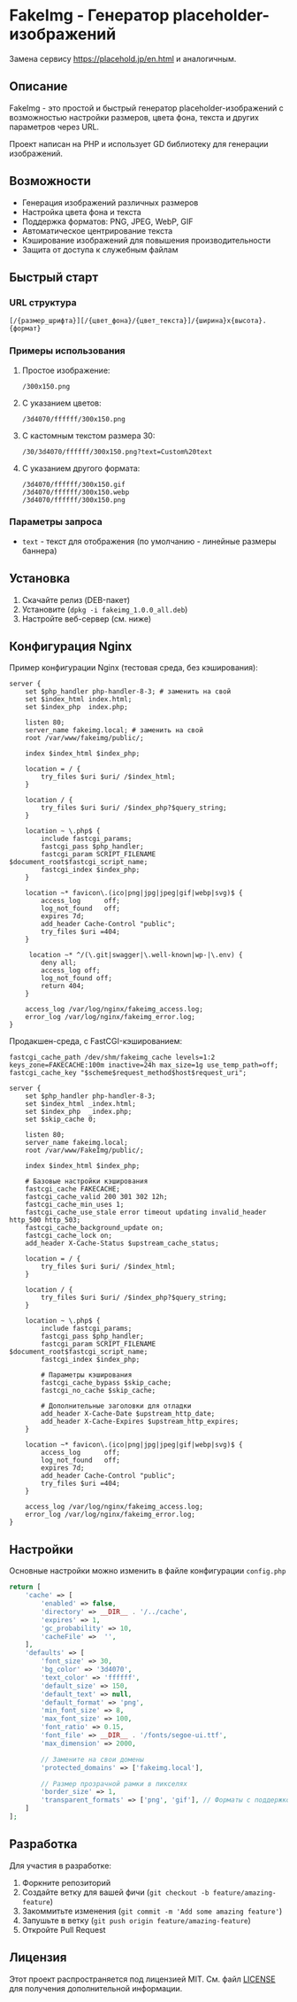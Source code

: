 # FakeImg - Генератор placeholder-изображений

Замена сервису https://placehold.jp/en.html и аналогичным.  

## Описание

FakeImg - это простой и быстрый генератор placeholder-изображений с возможностью настройки размеров, цвета фона, 
текста и других параметров через URL. 

Проект написан на PHP и использует GD библиотеку для генерации изображений.

## Возможности

- Генерация изображений различных размеров
- Настройка цвета фона и текста
- Поддержка форматов: PNG, JPEG, WebP, GIF
- Автоматическое центрирование текста
- Кэширование изображений для повышения производительности
- Защита от доступа к служебным файлам

## Быстрый старт

### URL структура

```
[/{размер_шрифта}][/{цвет_фона}/{цвет_текста}]/{ширина}x{высота}.{формат}
```

### Примеры использования

1. Простое изображение:
   ```
   /300x150.png
   ```
   
2. С указанием цветов:
   ```
   /3d4070/ffffff/300x150.png
   ```

3. С кастомным текстом размера 30:
   ```
   /30/3d4070/ffffff/300x150.png?text=Custom%20text
   ```

4. С указанием другого формата:
   ```
   /3d4070/ffffff/300x150.gif
   /3d4070/ffffff/300x150.webp
   /3d4070/ffffff/300x150.png
   ```

### Параметры запроса

- `text` - текст для отображения (по умолчанию - линейные размеры баннера)

## Установка

1. Cкачайте релиз (DEB-пакет)
2. Установите (`dpkg -i fakeimg_1.0.0_all.deb`)
3. Настройте веб-сервер (см. ниже)

## Конфигурация Nginx

Пример конфигурации Nginx (тестовая среда, без кэширования):

```nginx
server {
    set $php_handler php-handler-8-3; # заменить на свой
    set $index_html index.html;
    set $index_php  index.php;

    listen 80;
    server_name fakeimg.local; # заменить на свой
    root /var/www/fakeimg/public/; 

    index $index_html $index_php;

    location = / {
        try_files $uri $uri/ /$index_html;
    }

    location / {
        try_files $uri $uri/ /$index_php?$query_string;
    }

    location ~ \.php$ {
        include fastcgi_params;
        fastcgi_pass $php_handler;
        fastcgi_param SCRIPT_FILENAME $document_root$fastcgi_script_name;
        fastcgi_index $index_php;
    }

    location ~* favicon\.(ico|png|jpg|jpeg|gif|webp|svg)$ {
        access_log      off;
        log_not_found   off;
        expires 7d;
        add_header Cache-Control "public";
        try_files $uri =404;
    }

     location ~* ^/(\.git|swagger|\.well-known|wp-|\.env) {
        deny all;
        access_log off;
        log_not_found off;
        return 404;
    }

    access_log /var/log/nginx/fakeimg_access.log;
    error_log /var/log/nginx/fakeimg_error.log;
}
```

Продакшен-среда, с FastCGI-кэшированием:
```
fastcgi_cache_path /dev/shm/fakeimg_cache levels=1:2 keys_zone=FAKECACHE:100m inactive=24h max_size=1g use_temp_path=off;
fastcgi_cache_key "$scheme$request_method$host$request_uri";

server {
    set $php_handler php-handler-8-3;
    set $index_html _index.html;
    set $index_php  _index.php;
    set $skip_cache 0;

    listen 80;
    server_name fakeimg.local;
    root /var/www/FakeImg/public/;

    index $index_html $index_php;

    # Базовые настройки кэширования
    fastcgi_cache FAKECACHE;
    fastcgi_cache_valid 200 301 302 12h;
    fastcgi_cache_min_uses 1;
    fastcgi_cache_use_stale error timeout updating invalid_header http_500 http_503;
    fastcgi_cache_background_update on;
    fastcgi_cache_lock on;
    add_header X-Cache-Status $upstream_cache_status;

    location = / {
        try_files $uri $uri/ /$index_html;
    }

    location / {
        try_files $uri $uri/ /$index_php?$query_string;
    }

    location ~ \.php$ {
        include fastcgi_params;
        fastcgi_pass $php_handler;
        fastcgi_param SCRIPT_FILENAME $document_root$fastcgi_script_name;
        fastcgi_index $index_php;

        # Параметры кэширования
        fastcgi_cache_bypass $skip_cache;
        fastcgi_no_cache $skip_cache;

        # Дополнительные заголовки для отладки
        add_header X-Cache-Date $upstream_http_date;
        add_header X-Cache-Expires $upstream_http_expires;
    }

    location ~* favicon\.(ico|png|jpg|jpeg|gif|webp|svg)$ {
        access_log      off;
        log_not_found   off;
        expires 7d;
        add_header Cache-Control "public";
        try_files $uri =404;
    }

    access_log /var/log/nginx/fakeimg_access.log;
    error_log /var/log/nginx/fakeimg_error.log;
}
```

## Настройки

Основные настройки можно изменить в файле конфигурации `config.php`

```php
return [
    'cache' => [
        'enabled' => false,
        'directory' => __DIR__ . '/../cache',
        'expires' => 1,
        'gc_probability' => 10,
        'cacheFile' =>  '',
    ],
    'defaults' => [
        'font_size' => 30,
        'bg_color' => '3d4070',
        'text_color' => 'ffffff',
        'default_size' => 150,
        'default_text' => null,
        'default_format' => 'png',
        'min_font_size' => 8,
        'max_font_size' => 100,
        'font_ratio' => 0.15,
        'font_file' => __DIR__ . '/fonts/segoe-ui.ttf',
        'max_dimension' => 2000,

        // Замените на свои домены
        'protected_domains' => ['fakeimg.local'],

        // Размер прозрачной рамки в пикселях
        'border_size' => 1,
        'transparent_formats' => ['png', 'gif'], // Форматы с поддержкой прозрачности
    ]
];
```

## Разработка

Для участия в разработке:

1. Форкните репозиторий
2. Создайте ветку для вашей фичи (`git checkout -b feature/amazing-feature`)
3. Закоммитьте изменения (`git commit -m 'Add some amazing feature'`)
4. Запушьте в ветку (`git push origin feature/amazing-feature`)
5. Откройте Pull Request

## Лицензия

Этот проект распространяется под лицензией MIT. См. файл [LICENSE](LICENSE) для получения дополнительной информации.